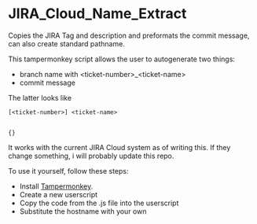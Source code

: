 # JIRA_Cloud_Name_Extract
Copies the JIRA Tag and description and preformats the commit message, can also create standard pathname.

This tampermonkey script allows the user to autogenerate two things:

* branch name with \<ticket-number\>_\<ticket-name\>
* commit message

The latter looks like 
```
[<ticket-number>] <ticket-name>


{}
```
It works with the current JIRA Cloud system as of writing this.
If they change something, i will probably update this repo.

To use it yourself, follow these steps:
* Install [Tampermonkey](https://www.tampermonkey.net/).
* Create a new userscript
* Copy the code from the .js file into the userscript
* Substitute the hostname with your own

